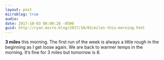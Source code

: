 ```yaml
---
layout: post
microblog: true
audio: 
date: 2017-10-03 08:00:28 -0500
guid: http://ryan.micro.blog/2017/10/03/miles-this-morning.html
---
```

**3 miles** this morning. The first run of the week is always a little rough in the beginning as I get loose again. We are back to warmer temps in the morning. It’s fine for 3 miles but tomorrow is 8. 
